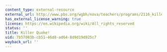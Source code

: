 ```yaml
---
content_type: external-resource
external_url: http://www.pbs.org/wgbh/nova/teachers/programs/2116_killerqu.html
has_external_license_warning: true
license: https://en.wikipedia.org/wiki/All_rights_reserved
status: ''
title: Killer Quake!
uid: 7b57003b-cb51-46d8-ad64-8d9d19d925c7
wayback_url: ''
---
```

